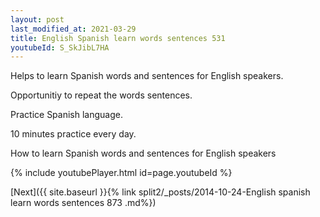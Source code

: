 ```yaml
---
layout: post
last_modified_at: 2021-03-29
title: English Spanish learn words sentences 531 
youtubeId: S_SkJibL7HA
---
```

 
 
Helps to learn Spanish words and sentences for English speakers.

Opportunitiy to repeat the words sentences. 

Practice Spanish language. 
 
10 minutes practice every day. 
 
How to learn Spanish words and sentences for English speakers 
 
{% include youtubePlayer.html id=page.youtubeId %}
 
 
[Next]({{ site.baseurl }}{% link  split2/_posts/2014-10-24-English spanish learn words sentences 873 .md%})
 
